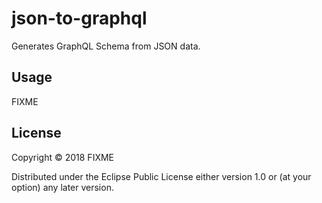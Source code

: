 # json-to-graphql

Generates GraphQL Schema from JSON data.

## Usage

FIXME

## License

Copyright © 2018 FIXME

Distributed under the Eclipse Public License either version 1.0 or (at
your option) any later version.
